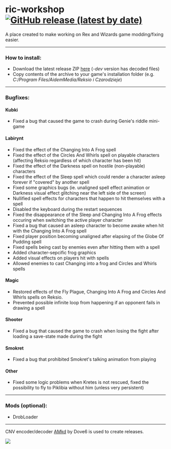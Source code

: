 # ric-workshop [![GitHub release (latest by date)](https://img.shields.io/github/v/release/roostarreksio/ric-workshop?color=orange&style=flat-square)](https://github.com/roostarreksio/ric-workshop/releases/latest)

A place created to make working on Rex and Wizards game modding/fixing easier.

---

### How to install:
* Download the latest release ZIP [here](https://github.com/roostarreksio/ric-workshop/releases/latest) (*-dev* version has decoded files) 
* Copy contents of the archive to your game's installation folder (e.g. *C:/Program Files/AidemMedia/Reksio i Czarodzieje*)

---

### Bugfixes:

#### Kubki
* Fixed a bug that caused the game to crash during Genie's riddle mini-game  
#### Labirynt
* Fixed the effect of the Changing Into A Frog spell 
* Fixed the effect of the Circles And Whirls spell on playable characters (affecting Reksio regardless of which character has been hit)
* Fixed the effect of the Darkness spell on hostile (non-playable) characters
* Fixed the effect of the Sleep spell which could render a character asleep forever if "covered" by another spell
* Fixed some graphics bugs (ie. unaligned spell effect animation or Darkness visual effect glitching near the left side of the screen)
* Nullified spell effects for characters that happen to hit themselves with a spell
* Disabled the keyboard during the restart sequences
* Fixed the disappearance of the Sleep and Changing Into A Frog effects occuring when switching the active player character
* Fixed a bug that caused an asleep character to become awake when hit with the Changing Into A Frog spell
* Fixed player position becoming unaligned after elapsing of the Globe Of Pudding spell
* Fixed spells being cast by enemies even after hitting them with a spell
* Added character-sepcific frog graphics
* Added visual effects on players hit with spells
* Allowed enemies to cast Changing into a frog and Circles and Whirls spells
#### Magic
* Restored effects of the Fly Plague, Changing Into A Frog and Circles And Whirls spells on Reksio.
* Prevented possible infinite loop from happening if an opponent fails in drawing a spell
#### Shooter
* Fixed a bug that caused the game to crash when losing the fight after loading a save-state made during the fight  
#### Smokret
* Fixed a bug that prohibited Smokret's talking animation from playing
#### Other
* Fixed some logic problems when Kretes is not rescued, fixed the possibility to fly to Piklibia without him (unless very persistent)
---
### Mods (optional):
* DrobLoader

---
CNV encoder/decoder [AMkd](https://github.com/Dove6/AMkd) by Dove6 is used to create releases.


![](https://i.imgur.com/d2DkcNd.png)
